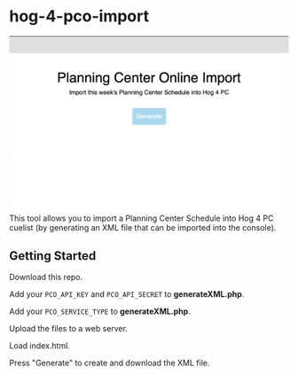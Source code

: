 # hog-4-pco-import

![ScreenShot](https://github.com/matt-flaig/hog-4-pco-import/blob/master/screenshot.png?raw=true)
This tool allows you to import a Planning Center Schedule into Hog 4 PC cuelist (by generating an XML file that can be imported into the console).

## Getting Started
Download this repo.

Add your `PCO_API_KEY` and `PCO_API_SECRET` to **generateXML.php**.

Add your `PCO_SERVICE_TYPE` to **generateXML.php**.

Upload the files to a web server.

Load index.html.

Press "Generate" to create and download the XML file.
